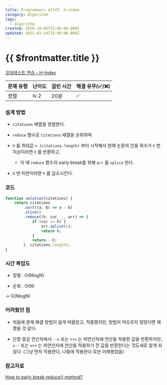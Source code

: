 ```yaml
---
title: Programmers 42747. h-index
category: Algorithm
tags:
  - algorithm
created: 2020-10-06T15:00:00.000Z
updated: 2021-02-14T15:00:00.000Z
---
```


# {{ $frontmatter.title }}

[코딩테스트 연습 - H-Index](https://programmers.co.kr/learn/courses/30/lessons/42747)

| 문제 유형 | 난이도 | 걸린 시간 | 해결 유무(✅/❌) |
| --------- | ------ | --------- | ---------------- |
| 정렬      | lv.2   | 20분      | ✅               |

### 설계 방법

- `citations` 배열을 정렬한다.

- `reduce` 함수로 `citations` 배열을 순회하며

- `h` 를 최대값 `n (citations.length)` 부터 시작해서 현재 논문의 인용 회수가 `h` 번 이상이라면 `h` 를 반환하고,

  - 이 때 `reduce` 함수의 early break를 위해 `arr` 를 `splice` 한다.

- `h` 번 미만이라면 `h` 를 감소시킨다.

### 코드

```javascript
function solution(citations) {
	return citations
		.sort((a, b) => a - b)
		.slice()
		.reduce((h, cur, _, arr) => {
			if (cur >= h) {
				arr.splice(1);
				return h;
			}
			return --h;
		}, citations.length);
}
```

### 시간 복잡도

- 정렬 : O(NlogN)

- 순회 : O(N)

→ O(NlogN)

### 어려웠던 점

- 처음에 문제 해결 방법이 쉽게 떠올랐고, 적중했지만, 방법이 떠오르지 않았다면 헤맸을 것 같다.

- 단항 증감 연산자에서 `--x` 또는 `++x` 는 피연산자에 연산을 적용한 값을 반환하지만, `x--` 또는 `x++` 는 피연산자에 연산을 적용하기 전 값을 반환한다는 것도새로 알게 되었다. (그냥 먼저 적용한다, 나중에 적용한다 로만 이해했었음)

### 참고자료

[How to early break reduce() method?](https://stackoverflow.com/questions/36144406/how-to-early-break-reduce-method)
